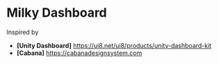 # Milky Dashboard

Inspired by

- **[Unity Dashboard]** https://ui8.net/ui8/products/unity-dashboard-kit
- **[Cabana]** https://cabanadesignsystem.com

